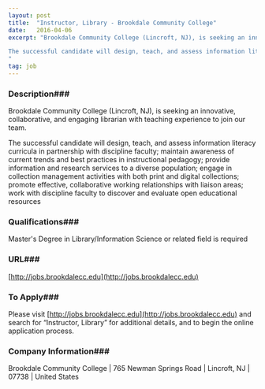 ```yaml
---
layout: post
title:  "Instructor, Library - Brookdale Community College"
date:   2016-04-06
excerpt: "Brookdale Community College (Lincroft, NJ), is seeking an innovative, collaborative, and engaging librarian with teaching experience to join our team.  

The successful candidate will design, teach, and assess information literacy curricula in partnership with discipline faculty; maintain awareness of current trends and best practices in instructional pedagogy; provide information and research services to a diverse population; engage in collection management activities with both print and digital collections; promote effective, collaborative working relationships with liaison areas; work with discipline faculty to discover and evaluate open educational resources  
"
tag: job
---
```


### Description###

Brookdale Community College (Lincroft, NJ), is seeking an innovative, collaborative, and engaging librarian with teaching experience to join our team.  

The successful candidate will design, teach, and assess information literacy curricula in partnership with discipline faculty; maintain awareness of current trends and best practices in instructional pedagogy; provide information and research services to a diverse population; engage in collection management activities with both print and digital collections; promote effective, collaborative working relationships with liaison areas; work with discipline faculty to discover and evaluate open educational resources  





### Qualifications###

Master's Degree in Library/Information Science or related field is required 






### URL###

[http://jobs.brookdalecc.edu](http://jobs.brookdalecc.edu)

### To Apply###

Please visit [http://jobs.brookdalecc.edu](http://jobs.brookdalecc.edu) and search for “Instructor, Library” for additional details, and to begin the online application process.


### Company Information###

Brookdale Community College | 765 Newman Springs Road | Lincroft, NJ | 07738 | United States



